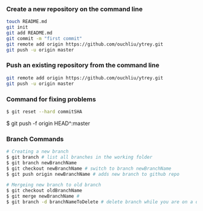 ### Create a new repository on the command line
``` sh
touch README.md
git init
git add README.md
git commit -m "first commit"
git remote add origin https://github.com/ouchliu/ytrey.git
git push -u origin master
```

### Push an existing repository from the command line
``` sh
git remote add origin https://github.com/ouchliu/ytrey.git
git push -u origin master
```

### Command for fixing problems

```sh
$ git reset --hard commitSHA
```
$ git push -f origin HEAD^:master

### Branch Commands
``` sh
# Creating a new branch
$ git branch # list all branches in the working folder
$ git branch newBranchName
$ git checkout newBranchName # switch to branch newBranchName
$ git push origin newBranchName # adds new branch to github repo

# Mergeing new branch to old branch
$ git checkout oldBranchName
$ git merge newBranchName #
$ git branch -d branchNameToDelete # delete branch while you are on a different branch
```
